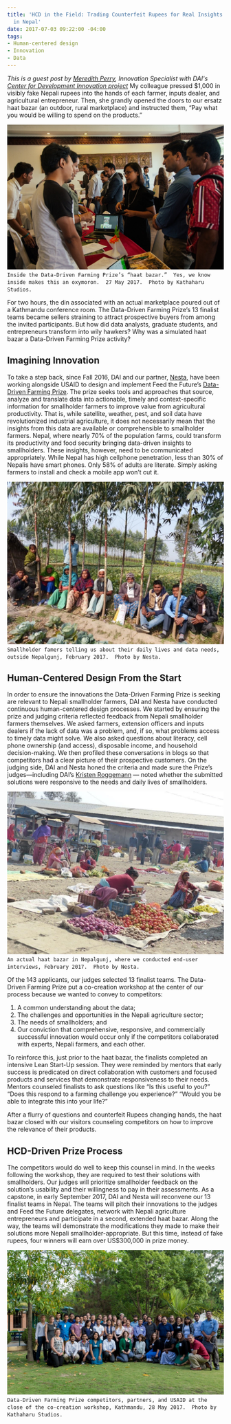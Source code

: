 ```yaml
---
title: 'HCD in the Field: Trading Counterfeit Rupees for Real Insights with Farmers
  in Nepal'
date: 2017-07-03 09:22:00 -04:00
tags:
- Human-centered design
- Innovation
- Data
---
```


*This is a guest post by [Meredith Perry](https://www.linkedin.com/in/meredith-beth-perry-01882236/), Innovation Specialist with DAI's [Center for Development Innovation project](https://www.dai.com/our-work/projects/worldwide-center-development-innovation-professional-management-services)*
My colleague pressed $1,000 in visibly fake Nepali rupees into the hands of each farmer, inputs dealer, and agricultural entrepreneur.   Then, she grandly opened the doors to our ersatz haat bazar (an outdoor, rural marketplace) and instructed them, “Pay what you would be willing to spend on the products.”  

![Photo 1 meredith blog.jpg](/uploads/Photo%201%20meredith%20blog.jpg) `Inside the Data-Driven Farming Prize’s “haat bazar.”  Yes, we know inside makes this an oxymoron.  27 May 2017.  Photo by Kathaharu Studios.`

For two hours, the din associated with an actual marketplace poured out of a Kathmandu conference room. The Data-Driven Farming Prize’s 13 finalist teams became sellers straining to attract prospective buyers from among the invited participants.  But how did data analysts, graduate students, and entrepreneurs transform into wily hawkers?  Why was a simulated haat bazar a Data-Driven Farming Prize activity?

<!--more-->

## Imagining Innovation

To take a step back, since Fall 2016, DAI and our partner, [Nesta](http://www.nesta.org.uk/challenge-prize-centre), have been working alongside USAID to design and implement Feed the Future’s [Data-Driven Farming Prize](http://datadrivenfarming.challenges.org/).  The prize seeks tools and approaches that source, analyze and translate data into actionable, timely and context-specific information for smallholder farmers to improve value from agricultural productivity.  That is, while satellite, weather, pest, and soil data have revolutionized industrial agriculture, it does not necessarily mean that the insights from this data are available or comprehensible to smallholder farmers.  Nepal, where nearly 70% of the population farms, could transform its productivity and food security bringing data-driven insights to smallholders.  These insights, however, need to be communicated appropriately.  While Nepal has high cellphone penetration, less than 30% of Nepalis have smart phones.  Only 58% of adults are literate.  Simply asking farmers to install and check a mobile app won’t cut it.

![photo 2 meredith blog.jpg](/uploads/photo%202%20meredith%20blog.jpg)`Smallholder famers telling us about their daily lives and data needs, outside Nepalgunj, February 2017.  Photo by Nesta.`

## Human-Centered Design From the Start

In order to ensure the innovations the Data-Driven Farming Prize is seeking are relevant to Nepali smallholder farmers, DAI and Nesta have conducted continuous human-centered design processes.  We started by ensuring the prize and judging criteria reflected feedback from Nepali smallholder farmers themselves.  We asked farmers, extension officers and inputs dealers if the lack of data was a problem, and, if so, what problems access to timely data might solve.  We also asked questions about literacy, cell phone ownership (and access), disposable income, and household decision-making.  We then profiled these conversations in blogs so that competitors had a clear picture of their prospective customers.  On the judging side, DAI and Nesta honed the criteria and made sure the Prize’s judges—including DAI’s [Kristen Roggemann](https://www.linkedin.com/in/kristen-roggemann-1a96774/) — noted whether the submitted solutions were responsive to the needs and daily lives of smallholders.

![photo 3 meredith blog.jpg](/uploads/photo%203%20meredith%20blog.jpg)`An actual haat bazar in Nepalgunj, where we conducted end-user interviews, February 2017.  Photo by Nesta.`

Of the 143 applicants, our judges selected 13 finalist teams.  The Data-Driven Farming Prize put a co-creation workshop at the center of our process because we wanted to convey to competitors:
1. A common understanding about the data;
2. The challenges and opportunities in the Nepali agriculture sector; 
3. The needs of smallholders; and 
4. Our conviction that comprehensive, responsive, and commercially successful innovation would occur only if the competitors collaborated with experts, Nepali farmers, and each other.

To reinforce this, just prior to the haat bazar, the finalists completed an intensive Lean Start-Up session.  They were reminded by mentors that early success is predicated on direct collaboration with customers and focused products and services that demonstrate responsiveness to their needs.  Mentors counseled finalists to ask questions like “Is this useful to you?” “Does this respond to a farming challenge you experience?” “Would you be able to integrate this into your life?”

After a flurry of questions and counterfeit Rupees changing hands, the haat bazar closed with our visitors counseling competitors on how to improve the relevance of their products.

## HCD-Driven Prize Process

The competitors would do well to keep this counsel in mind.  In the weeks following the workshop, they are required to test their solutions with smallholders.  Our judges will prioritize smallholder feedback on the solution’s usability and their willingness to pay in their assessments.  As a capstone, in early September 2017, DAI and Nesta will reconvene our 13 finalist teams in Nepal.  The teams will pitch their innovations to the judges and Feed the Future delegates, network with Nepali agriculture entrepreneurs and participate in a second, extended haat bazar.  Along the way, the teams will demonstrate the modifications they made to make their solutions more Nepali smallholder-appropriate.  But this time, instead of fake rupees, four winners will earn over US$300,000 in prize money.

![photo 4 meredith blog.jpg](/uploads/photo%204%20meredith%20blog.jpg)`Data-Driven Farming Prize competitors, partners, and USAID at the close of the co-creation workshop, Kathmandu, 28 May 2017.  Photo by Kathaharu Studios.`
